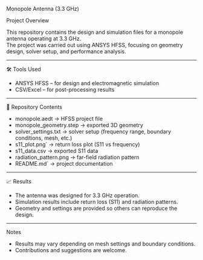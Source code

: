 Monopole Antenna (3.3 GHz)

Project Overview

This repository contains the design and simulation files for a monopole antenna operating at 3.3 GHz.  
The project was carried out using ANSYS HFSS, focusing on geometry design, solver setup, and performance analysis.

---

🛠 Tools Used
- ANSYS HFSS – for design and electromagnetic simulation  
- CSV/Excel – for post-processing results  

---

📂 Repository Contents
- monopole.aedt → HFSS project file  
- monopole_geometry.step → exported 3D geometry  
- solver_settings.txt → solver setup (frequency range, boundary conditions, mesh, etc.)  
- s11_plot.png` → return loss plot (S11 vs frequency)  
- s11_data.csv → exported S11 data  
- radiation_pattern.png → far-field radiation pattern  
- README.md` → project documentation  

---

📈 Results
- The antenna was designed for 3.3 GHz operation.  
- Simulation results include return loss (S11) and radiation patterns.  
- Geometry and settings are provided so others can reproduce the design.

---

Notes
- Results may vary depending on mesh settings and boundary conditions.  
- Contributions and suggestions are welcome.

